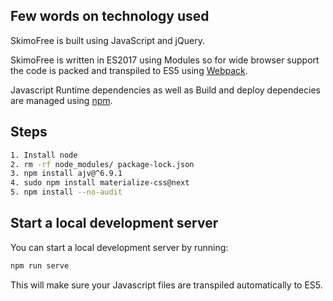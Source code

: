 ## Few words on technology used

SkimoFree is built using JavaScript and jQuery.

SkimoFree is written in ES2017 using Modules so for wide browser support the code is packed and transpiled to ES5 using [Webpack](https://webpack.js.org/).

Javascript Runtime dependencies as well as Build and deploy dependecies are managed using [npm](http://npmjs.com/). 

## Steps
```bash
1. Install node
2. rm -rf node_modules/ package-lock.json
3. npm install ajv@^6.9.1
4. sudo npm install materialize-css@next
5. npm install --no-audit
```

## Start a local development server

You can start a local development server by running:

```bash
npm run serve
```

This will make sure your Javascript files are transpiled automatically to ES5.
